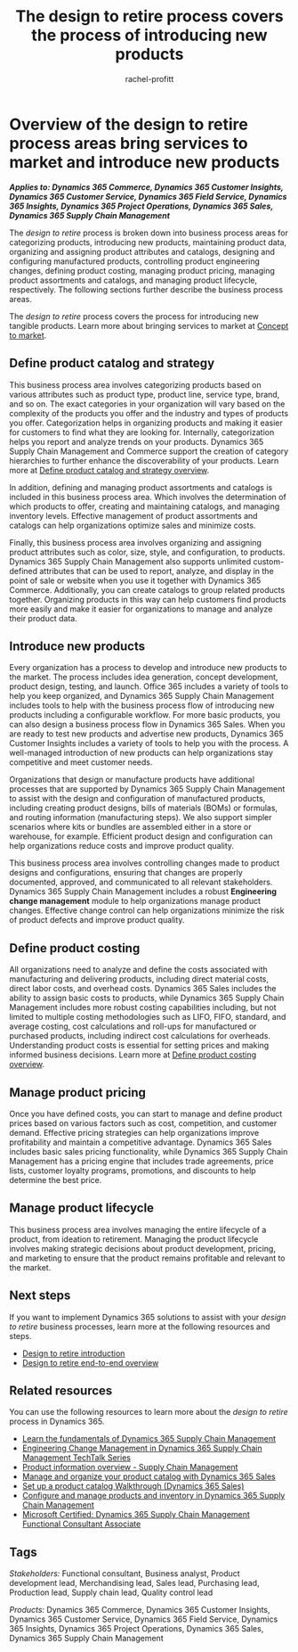 ﻿---
title: The design to retire process covers the process of introducing new products
description: Get an overview for each of the business process areas in the *design to retire* end-to-end business process flow in Dynamics 365 solutions.
ms.date: 11/24/2023
ms.topic: conceptual
author: rachel-profitt
ms.author: raprofit
---

# Overview of the design to retire process areas bring services to market and introduce new products

***Applies to: Dynamics 365 Commerce, Dynamics 365 Customer Insights, Dynamics 365 Customer Service, Dynamics 365 Field Service, Dynamics 365 Insights, Dynamics 365 Project Operations, Dynamics 365 Sales, Dynamics 365 Supply Chain Management***

The *design to retire* process is broken down into business process areas for categorizing products, introducing new products, maintaining product data, organizing and assigning product attributes and catalogs, designing and configuring manufactured products, controlling product engineering changes, defining product costing, managing product pricing, managing product assortments and catalogs, and managing product lifecycle, respectively. The following sections further describe the business process areas.

The *design to retire* process covers the process for introducing new tangible products. Learn more about bringing services to market at [Concept to market](concept-to-market-overview.md).

## Define product catalog and strategy

This business process area involves categorizing products based on various attributes such as product type, product line, service type, brand, and so on. The exact categories in your organization will vary based on the complexity of the products you offer and the industry and types of products you offer. Categorization helps in organizing products and making it easier for customers to find what they are looking for. Internally, categorization helps you report and analyze trends on your products. Dynamics 365 Supply Chain Management and Commerce support the creation of category hierarchies to further enhance the discoverability of your products. Learn more at [Define product catalog and strategy overview](design-to-retire-define-product-catalog-strategy-overview.md).

In addition, defining and managing product assortments and catalogs is included in this business process area. Which involves the determination of which products to offer, creating and maintaining catalogs, and managing inventory levels. Effective management of product assortments and catalogs can help organizations optimize sales and minimize costs. <!-- Learn more at TODOADDLINK[Manage product assortments and catalog\].-->

Finally, this business process area involves organizing and assigning product attributes such as color, size, style, and configuration, to products. Dynamics 365 Supply Chain Management also supports unlimited custom-defined attributes that can be used to report, analyze, and display in the point of sale or website when you use it together with Dynamics 365 Commerce. Additionally, you can create catalogs to group related products together. Organizing products in this way can help customers find products more easily and make it easier for organizations to manage and analyze their product data. <!-- Learn more at TODOADDLINK[Organize and assign product attributes and catalogs\]. -->

## Introduce new products

Every organization has a process to develop and introduce new products to the market. The process includes idea generation, concept development, product design, testing, and launch. Office 365 includes a variety of tools to help you keep organized, and Dynamics 365 Supply Chain Management includes tools to help with the business process flow of introducing new products including a configurable workflow. For more basic products, you can also design a business process flow in Dynamics 365 Sales. When you are ready to test new products and advertise new products, Dynamics 365 Customer Insights includes a variety of tools to help you with the process. A well-managed introduction of new products can help organizations stay competitive and meet customer needs.

Organizations that design or manufacture products have additional processes that are supported by Dynamics 365 Supply Chain Management to assist with the design and configuration of manufactured products, including creating product designs, bills of materials (BOMs) or formulas, and routing information (manufacturing steps). We also support simpler scenarios where kits or bundles are assembled either in a store or warehouse, for example. Efficient product design and configuration can help organizations reduce costs and improve product quality.

This business process area involves controlling changes made to product designs and configurations, ensuring that changes are properly documented, approved, and communicated to all relevant stakeholders. Dynamics 365 Supply Chain Management includes a robust **Engineering change management** module to help organizations manage product changes. Effective change control can help organizations minimize the risk of product defects and improve product quality.

<!-- Learn more at TODOADDLINK[Introduce new products\]. -->

## Define product costing

All organizations need to analyze and define the costs associated with manufacturing and delivering products, including direct material costs, direct labor costs, and overhead costs. Dynamics 365 Sales includes the ability to assign basic costs to products, while Dynamics 365 Supply Chain Management includes more robust costing capabilities including, but not limited to multiple costing methodologies such as LIFO, FIFO, standard, and average costing, cost calculations and roll-ups for manufactured or purchased products, including indirect cost calculations for overheads. Understanding product costs is essential for setting prices and making informed business decisions. Learn more at [Define product costing overview](design-to-retire-define-product-costing-overview.md).

## Manage product pricing

Once you have defined costs, you can start to manage and define product prices based on various factors such as cost, competition, and customer demand. Effective pricing strategies can help organizations improve profitability and maintain a competitive advantage. Dynamics 365 Sales includes basic sales pricing functionality, while Dynamics 365 Supply Chain Management has a pricing engine that includes trade agreements, price lists, customer loyalty programs, promotions, and discounts to help determine the best price. <!-- Learn more at TODOADDLINK[Manage product pricing\].-->

## Manage product lifecycle

This business process area involves managing the entire lifecycle of a product, from ideation to retirement. Managing the product lifecycle involves making strategic decisions about product development, pricing, and marketing to ensure that the product remains profitable and relevant to the market. <!-- Learn more at TODOADDLINK[Manage product lifecycle\].-->

## Next steps

If you want to implement Dynamics 365 solutions to assist with your *design to retire* business processes, learn more at the following resources and steps.

- [Design to retire introduction](design-to-retire-introduction.md)  
- [Design to retire end-to-end overview](design-to-retire-overview.md)  

## Related resources

You can use the following resources to learn more about the *design to retire* process in Dynamics 365.

- [Learn the fundamentals of Dynamics 365 Supply Chain Management](/training/paths/explore-microsoft-dynamics-365-supply-chain-management/)
- [Engineering Change Management in Dynamics 365 Supply Chain Management TechTalk Series](https://community.dynamics.com/blogs/post/?postid=a8817f38-7b31-4c2c-a728-05ce505354c7)
- [Product information overview - Supply Chain Management](/dynamics365/supply-chain/pim/product-information)
- [Manage and organize your product catalog with Dynamics 365 Sales](/training/modules/manage-organize-product-catalog-dynamics-365-sales/)
- [Set up a product catalog Walkthrough (Dynamics 365 Sales)](/dynamics365/sales/set-up-product-catalog-walkthrough)
- [Configure and manage products and inventory in Dynamics 365 Supply Chain Management](/training/paths/configure-manage-products-inventory-dyn365-supply-chain-mgmt/)
- [Microsoft Certified: Dynamics 365 Supply Chain Management Functional Consultant Associate](/certifications/d365-functional-consultant-supply-chain-management/)

## Tags

*Stakeholders:* Functional consultant, Business analyst, Product development lead, Merchandising lead, Sales lead, Purchasing lead, Production lead, Supply chain lead, Quality control lead

*Products:* Dynamics 365 Commerce, Dynamics 365 Customer Insights, Dynamics 365 Customer Service, Dynamics 365 Field Service, Dynamics 365 Insights, Dynamics 365 Project Operations, Dynamics 365 Sales, Dynamics 365 Supply Chain Management   
